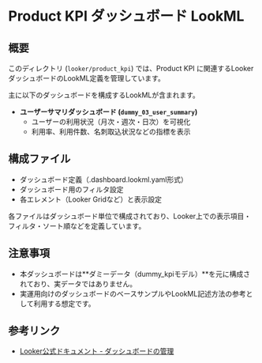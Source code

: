 # Product KPI ダッシュボード LookML

## 概要

このディレクトリ (`looker/product_kpi`) では、Product KPI に関連するLookerダッシュボードのLookML定義を管理しています。

主に以下のダッシュボードを構成するLookMLが含まれます。

- **ユーザーサマリダッシュボード (`dummy_03_user_summary`)**
  - ユーザーの利用状況（⽉次・週次・⽇次）を可視化
  - 利用率、利用件数、名刺取込状況などの指標を表示

## 構成ファイル

- ダッシュボード定義（.dashboard.lookml.yaml形式）
- ダッシュボード用のフィルタ設定
- 各エレメント（Looker Gridなど）と表示設定

各ファイルはダッシュボード単位で構成されており、Looker上での表示項目・フィルタ・ソート順などを定義しています。

## 注意事項

- 本ダッシュボードは**ダミーデータ（dummy_kpiモデル）**を元に構成されており、実データではありません。
- 実運用向けのダッシュボードのベースサンプルやLookML記述方法の参考として利用する想定です。

## 参考リンク

- [Looker公式ドキュメント - ダッシュボードの管理](https://cloud.google.com/looker/docs/dashboards-intro)

